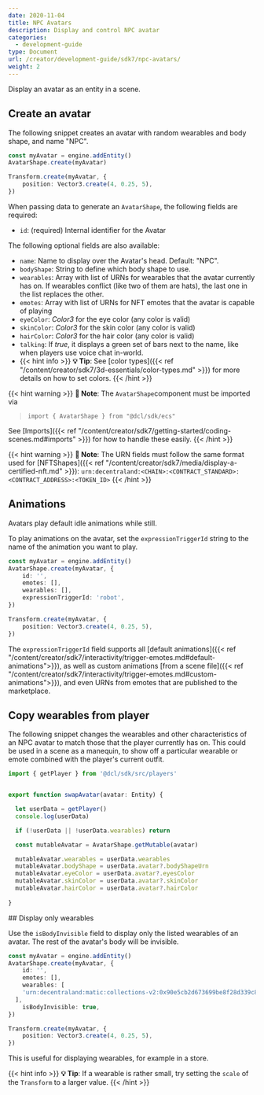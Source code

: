 ```yaml
---
date: 2020-11-04
title: NPC Avatars
description: Display and control NPC avatar
categories:
  - development-guide
type: Document
url: /creator/development-guide/sdk7/npc-avatars/
weight: 2
---
```


Display an avatar as an entity in a scene.

## Create an avatar

The following snippet creates an avatar with random wearables and body shape, and name "NPC".

```ts
const myAvatar = engine.addEntity()
AvatarShape.create(myAvatar)

Transform.create(myAvatar, {
	position: Vector3.create(4, 0.25, 5),
})
```

When passing data to generate an `AvatarShape`, the following fields are required:

- `id`: (required) Internal identifier for the Avatar

The following optional fields are also available:

- `name`: Name to display over the Avatar's head. Default: "NPC".
- `bodyShape`: String to define which body shape to use.
- `wearables`: Array with list of URNs for wearables that the avatar currently has on. If wearables conflict (like two of them are hats), the last one in the list replaces the other.
- `emotes`: Array with list of URNs for NFT emotes that the avatar is capable of playing
- `eyeColor`: _Color3_ for the eye color (any color is valid)
- `skinColor`: _Color3_ for the skin color (any color is valid)
- `hairColor`: _Color3_ for the hair color (any color is valid)
- `talking`: If _true_, it displays a green set of bars next to the name, like when players use voice chat in-world.
- {{< hint info >}}
  **💡 Tip**: See [color types]({{< ref "/content/creator/sdk7/3d-essentials/color-types.md" >}}) for more details on how to set colors.
  {{< /hint >}}

{{< hint warning >}}
**📔 Note**: The `AvatarShape`component must be imported via

> `import { AvatarShape } from "@dcl/sdk/ecs"`

See [Imports]({{< ref "/content/creator/sdk7/getting-started/coding-scenes.md#imports" >}}) for how to handle these easily.
{{< /hint >}}

{{< hint warning >}}
**📔 Note**: The URN fields must follow the same format used for [NFTShapes]({{< ref "/content/creator/sdk7/media/display-a-certified-nft.md" >}}): `urn:decentraland:<CHAIN>:<CONTRACT_STANDARD>:<CONTRACT_ADDRESS>:<TOKEN_ID>`
{{< /hint >}}

## Animations

Avatars play default idle animations while still.

To play animations on the avatar, set the `expressionTriggerId` string to the name of the animation you want to play.

```ts
const myAvatar = engine.addEntity()
AvatarShape.create(myAvatar, {
	id: '',
	emotes: [],
	wearables: [],
	expressionTriggerId: 'robot',
})

Transform.create(myAvatar, {
	position: Vector3.create(4, 0.25, 5),
})
```

The `expressionTriggerId` field supports all [default animations]({{< ref "/content/creator/sdk7/interactivity/trigger-emotes.md#default-animations">}}), as well as custom animations [from a scene file]({{< ref "/content/creator/sdk7/interactivity/trigger-emotes.md#custom-animations">}}), and even URNs from emotes that are published to the marketplace.


## Copy wearables from player

The following snippet changes the wearables and other characteristics of an NPC avatar to match those that the player currently has on. This could be used in a scene as a manequin, to show off a particular wearable or emote combined with the player's current outfit.

```ts
import { getPlayer } from '@dcl/sdk/src/players'


export function swapAvatar(avatar: Entity) {

  let userData = getPlayer()
  console.log(userData)

  if (!userData || !userData.wearables) return

  const mutableAvatar = AvatarShape.getMutable(avatar)

  mutableAvatar.wearables = userData.wearables
  mutableAvatar.bodyShape = userData.avatar?.bodyShapeUrn
  mutableAvatar.eyeColor = userData.avatar?.eyesColor
  mutableAvatar.skinColor = userData.avatar?.skinColor
  mutableAvatar.hairColor = userData.avatar?.hairColor
  
}
```


## Display only wearables

Use the `isBodyInvisible` field to display only the listed wearables of an avatar. The rest of the avatar's body will be invisible.

```ts
const myAvatar = engine.addEntity()
AvatarShape.create(myAvatar, {
	id: '',
	emotes: [],
	wearables: [
    'urn:decentraland:matic:collections-v2:0x90e5cb2d673699be8f28d339c818a0b60144c494:0'
  ],
	isBodyInvisible: true,
})

Transform.create(myAvatar, {
	position: Vector3.create(4, 0.25, 5),
})
```

This is useful for displaying wearables, for example in a store.

{{< hint info >}}
**💡 Tip**: If a wearable is rather small, try setting the `scale` of the `Transform` to a larger value.
{{< /hint >}}